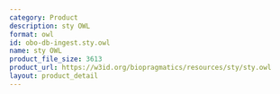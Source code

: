 ```yaml
---
category: Product
description: sty OWL
format: owl
id: obo-db-ingest.sty.owl
name: sty OWL
product_file_size: 3613
product_url: https://w3id.org/biopragmatics/resources/sty/sty.owl
layout: product_detail
---
```


